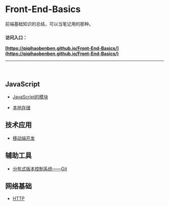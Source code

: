 # Front-End-Basics

前端基础知识的总结，可以当笔记用的那种。  

### `访问入口：`

**[https://qiqihaobenben.github.io/Front-End-Basics/](https://qiqihaobenben.github.io/Front-End-Basics/)**

---

<br />

## JavaScript

* [JavaScript的模块](./JavaScript/utility/module)

* [本地存储](./JavaScript/utility/cache)

## 技术应用

* [移动端开发](./mobile/index)

## 辅助工具

* [分布式版本控制系统——Git](./assistive-tools/git/index 'git')

## 网络基础

* [HTTP](./network-basics/HTTP/index)

